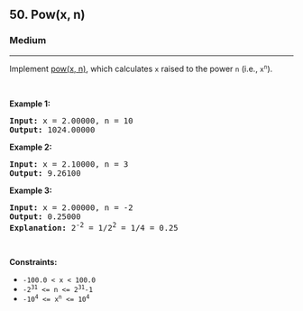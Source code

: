 <h2>50. Pow(x, n)</h2><h3>Medium</h3><hr><div><p>Implement <a href="http://www.cplusplus.com/reference/valarray/pow/" target="_blank">pow(x, n)</a>, which calculates <code>x</code> raised to the power <code>n</code> (i.e., <code>x<sup style="">n</sup></code>).</p>

<p>&nbsp;</p>
<p><strong>Example 1:</strong></p>

<pre style="position: relative;"><strong>Input:</strong> x = 2.00000, n = 10
<strong>Output:</strong> 1024.00000
<div class="open_grepper_editor" title="Edit &amp; Save To Grepper"></div></pre>

<p><strong>Example 2:</strong></p>

<pre style="position: relative;"><strong>Input:</strong> x = 2.10000, n = 3
<strong>Output:</strong> 9.26100
<div class="open_grepper_editor" title="Edit &amp; Save To Grepper"></div></pre>

<p><strong>Example 3:</strong></p>

<pre style="position: relative;"><strong>Input:</strong> x = 2.00000, n = -2
<strong>Output:</strong> 0.25000
<strong>Explanation:</strong> 2<sup style="">-2</sup> = 1/2<sup style="">2</sup> = 1/4 = 0.25
<div class="open_grepper_editor" title="Edit &amp; Save To Grepper"></div></pre>

<p>&nbsp;</p>
<p><strong>Constraints:</strong></p>

<ul data-read-aloud-multi-block="true">
	<li><code>-100.0 &lt;&nbsp;x&nbsp;&lt; 100.0</code></li>
	<li><code>-2<sup style="">31</sup>&nbsp;&lt;= n &lt;=&nbsp;2<sup style="">31</sup>-1</code></li>
	<li><code>-10<sup style="">4</sup> &lt;= x<sup style="">n</sup> &lt;= 10<sup style="">4</sup></code></li>
</ul>
</div>